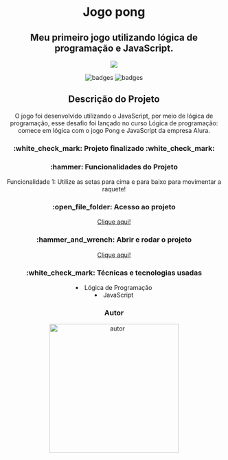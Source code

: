 <h1 align="center"> Jogo pong</h1>
<h2 align="center"> Meu primeiro jogo utilizando lógica de programação e JavaScript.</h2>
<p align="center">
<img src="https://github.com/andreduarte99/Jogo-Pong/assets/42449246/02b1b852-2b61-4213-b6e1-489225cda125"/>
</p>
<p align="center">
<img src="https://img.shields.io/badge/STATUS-FINALIZADO-green" alt="badges"/>
<img src="https://img.shields.io/github/stars/andreduarte99?style=social" alt="badges"/>
</p>
<h2 align="center">Descrição do Projeto</h2>
<p align="center">O jogo foi desenvolvido utilizando o JavaScript, por meio de lógica de programação, esse desafio foi lançado no curso Lógica de programação: comece em lógica com o jogo Pong e JavaScript da empresa Alura.</p>
<h3 align="center"> 
    :white_check_mark: Projeto finalizado  :white_check_mark:
</h3>
<h3 align="center">
    :hammer: Funcionalidades do Projeto
</h3>
<p align="center">
  Funcionalidade 1: Utilize as setas para cima e para baixo para movimentar a raquete!
</p>
</h3>
<h3 align="center">
    :open_file_folder: Acesso ao projeto
</h3>
<p align="center">
  <a href="https://github.com/andreduarte99/Jogo-Pong.git">Clique aqui!</a>
</p>
<h3 align="center">
    :hammer_and_wrench: Abrir e rodar o projeto
</h3>
<p align="center">
   <a href="https://editor.p5js.org/AndreDuarte99/full/VK56_n376">Clique aqui!</a>
<h3 align="center"> 
    :white_check_mark: Técnicas e tecnologias usadas
</h3>
<li align="center">Lógica de Programação</li>
<li align="center">JavaScript</li>
<h3 align="center"> 
    Autor
</h3>
<p align="center">
<img height= 300px width= 300px src="https://github.com/andreduarte99/pong-com-Scratch/assets/42449246/706488b7-a318-4ea5-bc07-dcd35fbf1b64" alt="autor"/>
</p>
